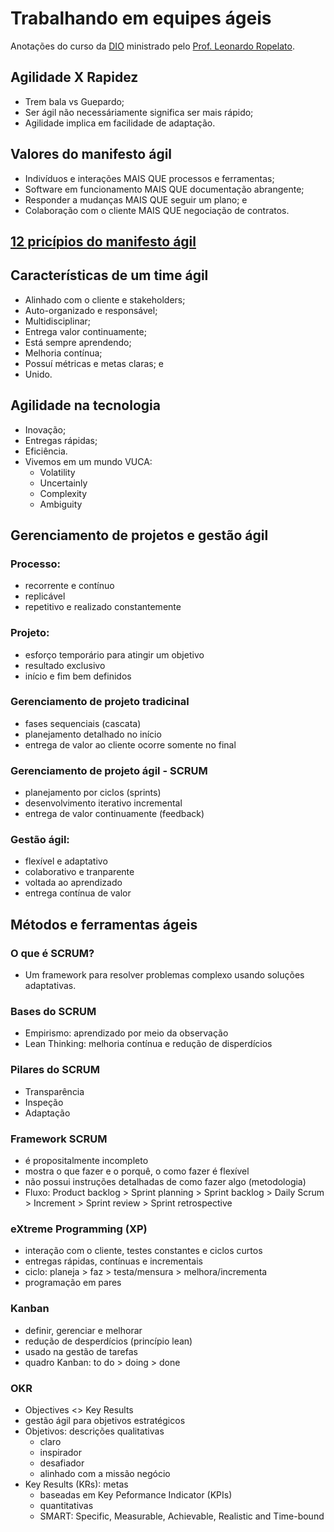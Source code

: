 # Trabalhando em equipes ágeis

Anotações do curso da [DIO](https://dio.me) ministrado pelo [Prof. Leonardo Ropelato](https://www.linkedin.com/in/leonardo-ropelato/).

## Agilidade X Rapidez
 - Trem bala vs Guepardo;
 - Ser ágil não necessáriamente significa ser mais rápido;
 - Agilidade implica em facilidade de adaptação.

## Valores do manifesto ágil
 - Indivíduos e interações MAIS QUE processos e ferramentas;
 - Software em funcionamento MAIS QUE documentação abrangente;
 - Responder a mudanças MAIS QUE seguir um plano; e
 - Colaboração com o cliente MAIS QUE negociação de contratos.

## [12 pricípios do manifesto ágil](https://www.objective.com.br/insights/manifesto-agil/#:~:text=12%20princ%C3%ADpios%20do%20Manifesto%20%C3%81gil&text=%E2%80%9CNossa%20maior%20prioridade%20%C3%A9%20satisfazer,vantagem%20competitiva%20para%20o%20cliente%E2%80%9D)

## Características de um time ágil
 - Alinhado com o cliente e stakeholders;
 - Auto-organizado e responsável;
 - Multidisciplinar;
 - Entrega valor continuamente;
 - Está sempre aprendendo;
 - Melhoria contínua;
 - Possuí métricas e metas claras; e
 - Unido.

## Agilidade na tecnologia
 - Inovação;
 - Entregas rápidas;
 - Eficiência.
 - Vivemos em um mundo VUCA:
   - Volatility
   - Uncertainly
   - Complexity
   - Ambiguity

## Gerenciamento de projetos e gestão ágil

### Processo:
 - recorrente e contínuo
 - replicável
 - repetitivo e realizado constantemente

### Projeto:
 - esforço temporário para atingir um objetivo
 - resultado exclusivo
 - início e fim bem definidos

### Gerenciamento de projeto tradicinal
 - fases sequenciais (cascata)
 - planejamento detalhado no início
 - entrega de valor ao cliente ocorre somente no final

### Gerenciamento de projeto ágil - SCRUM
 - planejamento por ciclos (sprints)
 - desenvolvimento iterativo incremental
 - entrega de valor continuamente (feedback)

### Gestão ágil:
 - flexível e adaptativo
 - colaborativo e tranparente
 - voltada ao aprendizado
 - entrega contínua de valor

## Métodos e ferramentas ágeis

### O que é SCRUM?
 - Um framework para resolver problemas complexo usando soluções adaptativas.

### Bases do SCRUM
 - Empirismo: aprendizado por meio da observação
 - Lean Thinking: melhoria contínua e redução de disperdícios

### Pilares do SCRUM
 - Transparência
 - Inspeção
 - Adaptação

### Framework SCRUM
 - é propositalmente incompleto
 - mostra o que fazer e o porquê, o como fazer é flexível
 - não possui instruções detalhadas de como fazer algo (metodologia)
 - Fluxo: Product backlog > Sprint planning > Sprint backlog > Daily Scrum > Increment > Sprint review > Sprint retrospective

### eXtreme Programming (XP)
 - interação com o cliente, testes constantes e ciclos curtos
 - entregas rápidas, contínuas e incrementais
 - ciclo: planeja > faz > testa/mensura > melhora/incrementa
 - programação em pares

### Kanban
 - definir, gerenciar e melhorar
 - redução de desperdícios (princípio lean)
 - usado na gestão de tarefas
 - quadro Kanban: to do > doing > done

### OKR
 - Objectives <> Key Results
 - gestão ágil para objetivos estratégicos
 - Objetivos: descrições qualitativas
   - claro
   - inspirador
   - desafiador
   - alinhado com a missão negócio
 - Key Results (KRs): metas
   - baseadas em Key Peformance Indicator (KPIs)
   - quantitativas
   - SMART: Specific, Measurable, Achievable, Realistic and Time-bound


